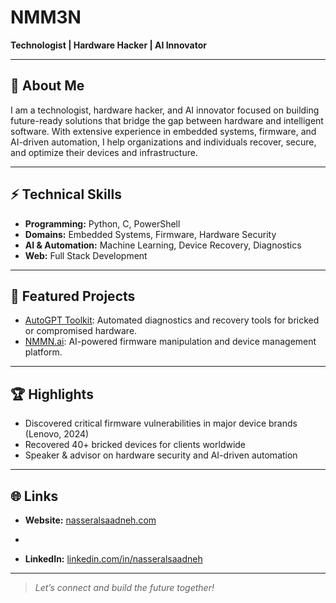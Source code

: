 # NMM3N

**Technologist | Hardware Hacker | AI Innovator**

---

## 👋 About Me

I am a technologist, hardware hacker, and AI innovator focused on building future-ready solutions that bridge the gap between hardware and intelligent software. With extensive experience in embedded systems, firmware, and AI-driven automation, I help organizations and individuals recover, secure, and optimize their devices and infrastructure.

---

## ⚡ Technical Skills

- **Programming:** Python, C, PowerShell
- **Domains:** Embedded Systems, Firmware, Hardware Security
- **AI & Automation:** Machine Learning, Device Recovery, Diagnostics
- **Web:** Full Stack Development

---

## 🚀 Featured Projects

- [AutoGPT Toolkit](https://github.com/NMM3N/AutoGPT-Toolkit): Automated diagnostics and recovery tools for bricked or compromised hardware.
- [NMMN.ai](https://github.com/NMM3N/NMMN-ai): AI-powered firmware manipulation and device management platform.

---

## 🏆 Highlights

- Discovered critical firmware vulnerabilities in major device brands (Lenovo, 2024)
- Recovered 40+ bricked devices for clients worldwide
- Speaker & advisor on hardware security and AI-driven automation

---

## 🌐 Links

- **Website:** [nasseralsaadneh.com](https://www.nasseralsaadneh.com)

- 
- **LinkedIn:** [linkedin.com/in/nasseralsaadneh](https://linkedin.com/in/nasseralsaadneh)

---

> *Let’s connect and build the future together!*  
